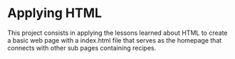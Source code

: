 # Applying HTML

This project consists in applying the lessons learned about HTML to create a basic web page with
a index.html file that serves as the homepage that connects with other sub pages containing recipes.